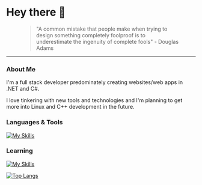 <h1 align="left">
Hey there 👋
</h1>

<figure>
  <blockquote align="left">
  "A common mistake that people make when trying to design something completely foolproof is to underestimate the ingenuity of complete fools" - Douglas Adams
  </blockquote>
</figure>

---

### About Me
I'm a full stack developer predominately creating websites/web apps in .NET and C#. 

I love tinkering with new tools and technologies and I'm planning to get more into Linux and C++ development in the future.

### Languages & Tools
[![My Skills](https://skillicons.dev/icons?i=cs,dotnet,mysql,py,php,html,css,js,sass,bootstrap,figma&perline=6)](https://skillicons.dev)

### Learning
[![My Skills](https://skillicons.dev/icons?i=laravel,docker,graphql,java,&perline=4)](https://skillicons.dev)

[![Top Langs](https://github-readme-stats.vercel.app/api/top-langs/?username=blindninja616&layout=compact&bg_color=24292f&theme=dark&text_color=ffffff)](https://github.com/anuraghazra/github-readme-stats)
